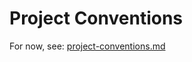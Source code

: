 # Project Conventions

For now, see: [project-conventions.md](../backend/project-conventions.md "mention")

